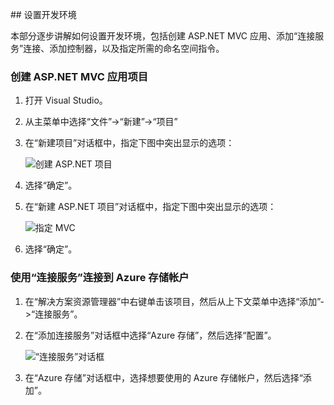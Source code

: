 ##<a name="set-up-the-development-environment"></a> 设置开发环境

本部分逐步讲解如何设置开发环境，包括创建 ASP.NET MVC 应用、添加“连接服务”连接、添加控制器，以及指定所需的命名空间指令。

### 创建 ASP.NET MVC 应用项目

1. 打开 Visual Studio。

1. 从主菜单中选择“文件”->“新建”->“项目”

1. 在“新建项目”对话框中，指定下图中突出显示的选项：

    ![创建 ASP.NET 项目](./media/vs-storage-aspnet-getting-started-setup-dev-env/vs-storage-aspnet-getting-started-setup-dev-env-1.png)  

1. 选择“确定”。

1. 在“新建 ASP.NET 项目”对话框中，指定下图中突出显示的选项：

    ![指定 MVC](./media/vs-storage-aspnet-getting-started-setup-dev-env/vs-storage-aspnet-getting-started-setup-dev-env-2.png)  

1. 选择“确定”。

### 使用“连接服务”连接到 Azure 存储帐户

1. 在“解决方案资源管理器”中右键单击该项目，然后从上下文菜单中选择“添加”->“连接服务”。

1. 在“添加连接服务”对话框中选择“Azure 存储”，然后选择“配置”。

    ![“连接服务”对话框](./media/vs-storage-aspnet-getting-started-setup-dev-env/vs-storage-aspnet-getting-started-setup-dev-env-3.png)  

1. 在“Azure 存储”对话框中，选择想要使用的 Azure 存储帐户，然后选择“添加”。

<!---HONumber=Mooncake_1226_2016-->